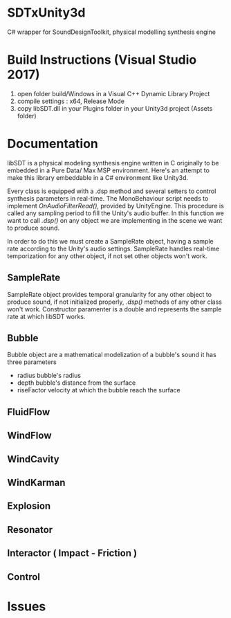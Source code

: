 # SDTxUnity3d
C# wrapper for SoundDesignToolkit, physical modelling synthesis engine

# Build Instructions (Visual Studio 2017)

1. open folder build/Windows in a Visual C++ Dynamic Library Project
2. compile settings : x64, Release Mode
3. copy libSDT.dll in your Plugins folder in your Unity3d project (Assets folder)

# Documentation

libSDT is a physical modeling synthesis engine written in C originally to be embedded in a Pure Data/ Max MSP environment.
Here's an attempt to make this library embeddable in a C# environment like Unity3d.

Every class is equipped with a .dsp method and several setters to control synthesis parameters in real-time.
The MonoBehaviour script needs to implement *OnAudioFilterRead()*, provided by UnityEngine. This procedure is called any sampling period to fill the Unity's audio buffer. In this function we want to call *.dsp()* on any object we are implementing in the scene we want to produce sound.

In order to do this we must create a SampleRate object, having a sample rate according to the Unity's audio settings. SampleRate handles real-time temporization for any other object, if not set other objects won't work.



## SampleRate

SampleRate object provides temporal granularity for any other object to produce sound, if not initialized properly, <i>.dsp()</i> methods of any other class won't work. Constructor paramenter is a double and represents the sample rate at which libSDT works.
  
##  Bubble

Bubble object are a mathematical modelization of a bubble's sound it has three parameters
* radius
    bubble's radius
* depth
    bubble's distance from the surface
* riseFactor
    velocity at which the bubble reach the surface
  
## FluidFlow
  
## WindFlow
  
## WindCavity
  
## WindKarman
  
## Explosion
  
## Resonator
  
## Interactor ( Impact - Friction )
  
## Control

# Issues
